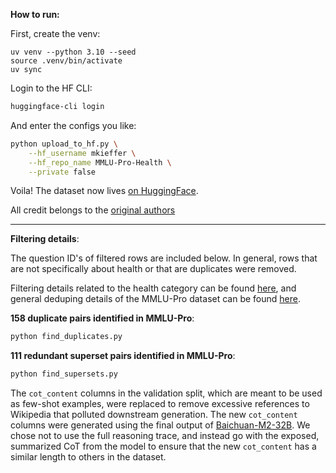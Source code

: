 **How to run:**

First, create the venv:
```
uv venv --python 3.10 --seed
source .venv/bin/activate
uv sync
```

Login to the HF CLI:
```sh
huggingface-cli login 
```

And enter the configs you like:
```sh
python upload_to_hf.py \
    --hf_username mkieffer \
    --hf_repo_name MMLU-Pro-Health \
    --private false
```

Voila! The dataset now lives [on HuggingFace](https://huggingface.co/datasets/mkieffer/MMLU-Pro-Health).

All credit belongs to the [original authors](https://huggingface.co/datasets/TIGER-Lab/MMLU-Pro)

---

**Filtering details**:

The question ID's of filtered rows are included below. In general, rows that are not specifically about health or that are duplicates were removed.

Filtering details related to the health category can be found [here](https://huggingface.co/datasets/TIGER-Lab/MMLU-Pro/discussions/31), and general deduping details of the MMLU-Pro dataset can be found [here](https://huggingface.co/datasets/TIGER-Lab/MMLU-Pro/discussions/33).

**158 duplicate pairs identified in MMLU-Pro**:
```sh
python find_duplicates.py
```

**111 redundant superset pairs identified in MMLU-Pro**:
```sh
python find_supersets.py
```

The `cot_content` columns in the validation split, which are meant to be used as few-shot examples, were replaced to remove excessive references to Wikipedia that polluted downstream generation. The new `cot_content` columns were generated using the final output of [Baichuan-M2-32B](https://huggingface.co/baichuan-inc/Baichuan-M2-32B). We chose not to use the full reasoning trace, and instead go with the exposed, summarized CoT from the model to ensure that the new `cot_content` has a similar length to others in the dataset.